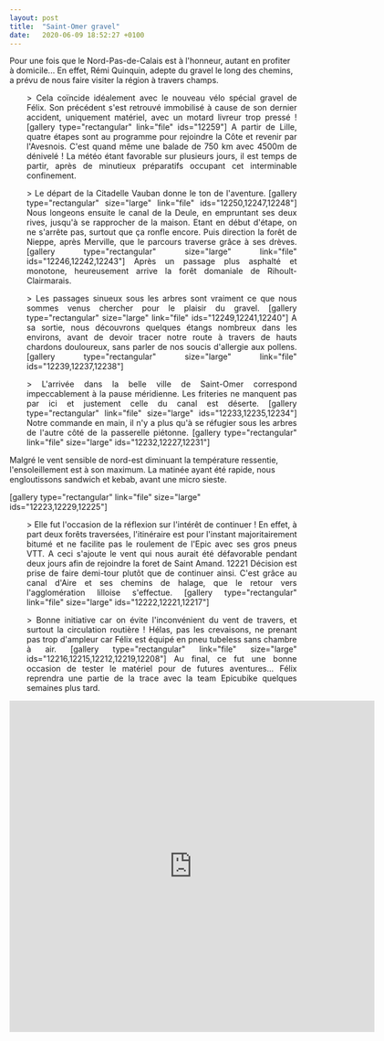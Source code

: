 ```yaml
---
layout: post
title:  "Saint-Omer gravel"
date:   2020-06-09 18:52:27 +0100
---
```

Pour une fois que le Nord-Pas-de-Calais est à l'honneur, autant en profiter à domicile...
En effet, Rémi Quinquin, adepte du gravel le long des chemins, a prévu de nous faire visiter la région à travers champs.
<p style="padding-left: 30px; text-align: justify;">> Cela coïncide idéalement avec le nouveau vélo spécial gravel de Félix.
Son précédent s'est retrouvé immobilisé à cause de son dernier accident, uniquement matériel, avec un motard livreur trop pressé !
[gallery type="rectangular" link="file" ids="12259"]
A partir de Lille, quatre étapes sont au programme pour rejoindre la Côte et revenir par l'Avesnois.
C'est quand même une balade de 750 km avec 4500m de dénivelé !
La météo étant favorable sur plusieurs jours, il est temps de partir, après de minutieux préparatifs occupant cet interminable confinement.
<p style="padding-left: 30px; text-align: justify;">> Le départ de la Citadelle Vauban donne le ton de l'aventure.
[gallery type="rectangular" size="large" link="file" ids="12250,12247,12248"]
Nous longeons ensuite le canal de la Deule, en empruntant ses deux rives, jusqu'à se rapprocher de la maison.
Etant en début d'étape, on ne s'arrête pas, surtout que ça ronfle encore.
Puis direction la forêt de Nieppe, après Merville, que le parcours traverse grâce à ses drèves.
[gallery type="rectangular" size="large" link="file" ids="12246,12242,12243"]
Après un passage plus asphalté et monotone, heureusement arrive la forêt domaniale de Rihoult-Clairmarais.
<p style="padding-left: 30px; text-align: justify;">> Les passages sinueux sous les arbres sont vraiment ce que nous sommes venus chercher pour le plaisir du gravel.
[gallery type="rectangular" size="large" link="file" ids="12249,12241,12240"]
A sa sortie, nous découvrons quelques étangs nombreux dans les environs, avant de devoir tracer notre route à travers de hauts chardons douloureux, sans parler de nos soucis d'allergie aux pollens.
[gallery type="rectangular" size="large" link="file" ids="12239,12237,12238"]
<p style="padding-left: 30px; text-align: justify;">> L'arrivée dans la belle ville de Saint-Omer correspond impeccablement à la pause méridienne.
Les friteries ne manquent pas par ici et justement celle du canal est déserte.
[gallery type="rectangular" link="file" size="large" ids="12233,12235,12234"]
Notre commande en main, il n'y a plus qu'à se réfugier sous les arbres de l'autre côté de la passerelle piétonne.
[gallery type="rectangular" link="file" size="large" ids="12232,12227,12231"]

Malgré le vent sensible de nord-est diminuant la température ressentie, l'ensoleillement est à son maximum.
La matinée ayant été rapide, nous engloutissons sandwich et kebab, avant une micro sieste.

[gallery type="rectangular" link="file" size="large" ids="12223,12229,12225"]
<p style="padding-left: 30px; text-align: justify;">> Elle fut l'occasion de la réflexion sur l'intérêt de continuer !
En effet, à part deux forêts traversées, l'itinéraire est pour l'instant majoritairement bitumé et ne facilite pas le roulement de l'Epic avec ses gros pneus VTT. A ceci s'ajoute le vent qui nous aurait été défavorable pendant deux jours afin de rejoindre la foret de Saint Amand.
12221
Décision est prise de faire demi-tour plutôt que de continuer ainsi.
C'est grâce au canal d'Aire et ses chemins de halage, que le retour vers l'agglomération lilloise s'effectue.
[gallery type="rectangular" link="file" size="large" ids="12222,12221,12217"]
<p style="padding-left: 30px; text-align: justify;">> Bonne initiative car on évite l'inconvénient du vent de travers, et surtout la circulation routière !
Hélas, pas les crevaisons, ne prenant pas trop d'ampleur car Félix est équipé en pneu tubeless sans chambre à air.
[gallery type="rectangular" link="file" size="large" ids="12216,12215,12212,12219,12208"]
Au final, ce fut une bonne occasion de tester le matériel pour de futures aventures... Félix reprendra une partie de la trace avec la team Epicubike quelques semaines plus tard.

<center><iframe src="https://www.komoot.fr/tour/192010364/embed?profile=1" width="640" height="580" frameborder="0" scrolling="no"></iframe></center>
